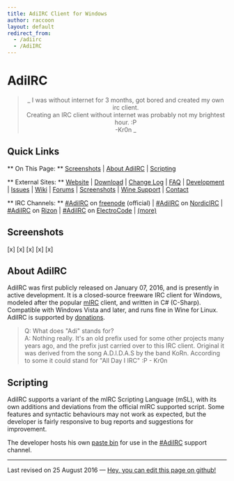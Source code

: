 ```yaml
---
title: AdiIRC Client for Windows
author: raccoon
layout: default
redirect_from:
  - /adiirc
  - /AdiIRC
---
```


# AdiIRC

> <center> _ I was without internet for 3 months, got bored and created my own irc client. <br />
> Creating an IRC client without internet was probably not my brightest hour. :P <br />
> -Kr0n _ </center>

<!-- Block quotes in giant, centered, italicized block.
     With -Kr0n right-aligned beneath it. -->


## Quick Links
** On This Page: **
[Screenshots](#Screenshots) |
[About AdiIRC](#About+AdiIRC) |
[Scripting](#Scripting)

** External Sites: **
[Website](https://adiirc.com/) |
[Download](https://adiirc.com/download.php) |
[Change Log](https://adiirc.com/notes.php) | <!-- Version History,Release Notes -->
[FAQ](https://adiirc.com/support.php?p=4) |
[Development](https://dev.adiirc.com/projects/adiirc) |
[Issues](https://dev.adiirc.com/projects/adiirc/issues) |
[Wiki](https://dev.adiirc.com/projects/adiirc/wiki/) |
[Forums](https://dev.adiirc.com/projects/adiirc/boards) |
[Screenshots](https://dev.adiirc.com/boards/6/topics/195) |
[Wine Support](https://dev.adiirc.com/projects/adiirc/wiki/Wine) |
[Contact](https://dev.adiirc.com/projects/adiirc/wiki/contact)

** IRC Channels: **
[#AdiIRC](irc://chat.freenode.net/#adiirc) on [freenode](#) (official) |
[#AdiIRC](irc://irc.nordicirc.com/#adiirc) on [NordicIRC](#) |
[#AdiIRC](irc://irc.rizon.net/#adiirc) on [Rizon](#) |
[#AdiIRC](irc://irc.​electrocode.​net/#adiirc) on [ElectroCode](#) | [(more)](https://dev.adiirc.com/projects/adiirc/wiki/IRC_Channels)


<a name="Screenshots"></a>
## Screenshots

[x] [x] [x] [x] [x]


<a name="About+AdiIRC"></a>
## About AdiIRC

AdiIRC was first publicly released on January 07, 2016, and is presently in
active development.  It is a closed-source freeware IRC client for Windows,
modeled after the popular [mIRC](mirc) client, and written in C# (C-Sharp).
Compatible with Windows Vista and later, and runs fine in Wine for Linux.
AdiIRC is supported by [donations](#). <!--AdiIRC goes pretty good with Wine.-->

> Q: What does "Adi" stands for? <br />
> A: Nothing really. It's an old prefix used for some other projects many years
  ago, and the prefix just carried over to this IRC client. Original it was
  derived from the song A.D.I.D.A.S by the band KoRn. According to some it could
  stand for "All Day I IRC" :P - Kr0n

<a name="Scripting"></a>
## Scripting

AdiIRC supports a variant of the mIRC Scripting Language (mSL), with its own
additions and deviations from the official mIRC supported script.  Some features
and syntactic behaviours may not work as expected, but the developer is fairly
responsive to bug reports and suggestions for improvement.

The developer hosts his own [paste bin](https://kr0n.dk/) for use in the
[#AdiIRC](irc://chat.freenode.net/#adiirc) support channel.

---
Last revised on 25 August 2016
&mdash; [Hey, you can edit this page on github!
](https://github.com/irchelp/wio/blob/gh-pages/clients/windows/adiirc.md)

<!-- Last modified -->
<!-- [You can edit this page!](github/wio link to file) -->
